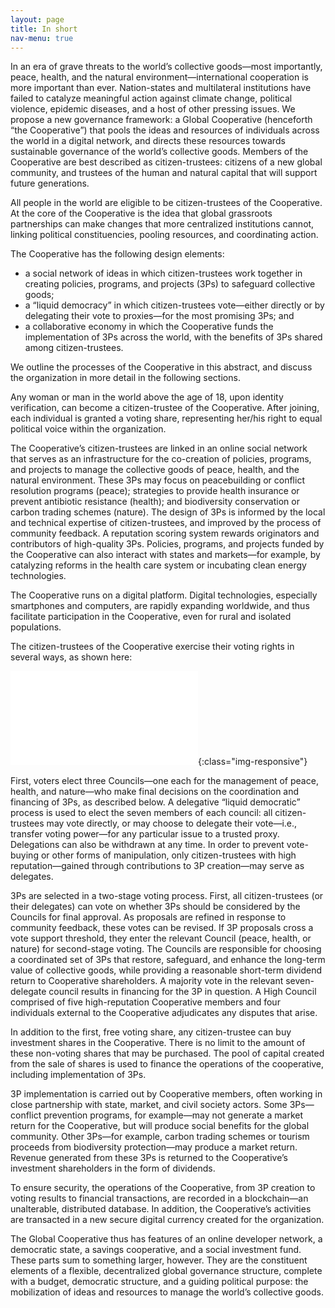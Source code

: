```yaml
---
layout: page
title: In short
nav-menu: true
---
```


In an era of grave threats to the world’s collective goods—most importantly, peace, health, and the natural environment—international cooperation is more important than ever. Nation-states and multilateral institutions have failed to catalyze meaningful action against climate change, political violence, epidemic diseases, and a host of other pressing issues. We propose a new governance framework: a Global Cooperative (henceforth “the Cooperative”) that pools the ideas and resources of individuals across the world in a digital network, and directs these resources towards sustainable governance of the world’s collective goods. Members of the Cooperative are best described as citizen-trustees: citizens of a new global community, and trustees of the human and natural capital that will support future generations.

All people in the world are eligible to be citizen-trustees of the Cooperative. At the core of the Cooperative is the idea that global grassroots partnerships can make changes that more centralized institutions cannot, linking political constituencies, pooling resources, and coordinating action.

The Cooperative has the following design elements:

- a social network of ideas in which citizen-trustees work together in creating policies, programs, and projects (3Ps) to safeguard collective goods;
- a “liquid democracy” in which citizen-trustees vote—either directly or by delegating their vote to proxies—for the most promising 3Ps; and
- a collaborative economy in which the Cooperative funds the implementation of 3Ps across the world, with the benefits of 3Ps shared among citizen-trustees.

We outline the processes of the Cooperative in this abstract, and discuss the organization in more detail in the following sections.

Any woman or man in the world above the age of 18, upon identity verification, can become a citizen-trustee of the Cooperative. After joining, each individual is granted a voting share, representing her/his right to equal political voice within the organization.

The Cooperative’s citizen-trustees are linked in an online social network that serves as an infrastructure for the co-creation of policies, programs, and projects to manage the collective goods of peace, health, and the natural environment. These 3Ps may focus on peacebuilding or conflict resolution programs (peace); strategies to provide health insurance or prevent antibiotic resistance (health); and biodiversity conservation or carbon trading schemes (nature). The design of 3Ps is informed by the local and technical expertise of citizen-trustees, and improved by the process of community feedback. A reputation scoring system rewards originators and contributors of high-quality 3Ps. Policies, programs, and projects funded by the Cooperative can also interact with states and markets—for example, by catalyzing reforms in the health care system or incubating clean energy technologies.

The Cooperative runs on a digital platform. Digital technologies, especially smartphones and computers, are rapidly expanding worldwide, and thus facilitate participation in the Cooperative, even for rural and isolated populations.

The citizen-trustees of the Cooperative exercise their voting rights in several ways, as shown here:

![fds](/assets/img/diagram_final.pdf){:class="img-responsive"}


First, voters elect three Councils—one each for the management of peace, health, and nature—who make final decisions on the coordination and financing of 3Ps, as described below. A delegative “liquid democratic” process is used to elect the seven members of each council: all citizen-trustees may vote directly, or may choose to delegate their vote—i.e., transfer voting power—for any particular issue to a trusted proxy. Delegations can also be withdrawn at any time. In order to prevent vote-buying or other forms of manipulation, only citizen-trustees with high reputation—gained through contributions to 3P creation—may serve as delegates.

3Ps are selected in a two-stage voting process. First, all citizen-trustees (or their delegates) can vote on whether 3Ps should be considered by the Councils for final approval. As proposals are refined in response to community feedback, these votes can be revised. If 3P proposals cross a vote support threshold, they enter the relevant Council (peace, health, or nature) for second-stage voting. The Councils are responsible for choosing a coordinated set of 3Ps that restore, safeguard, and enhance the long-term value of collective goods, while providing a reasonable short-term dividend return to Cooperative shareholders. A majority vote in the relevant seven-delegate council results in financing for the 3P in question. A High Council comprised of five high-reputation Cooperative members and four individuals external to the Cooperative adjudicates any disputes that arise.

In addition to the first, free voting share, any citizen-trustee can buy investment shares in the Cooperative. There is no limit to the amount of these non-voting shares that may be purchased. The pool of capital created from the sale of shares is used to finance the operations of the cooperative, including implementation of 3Ps.

3P implementation is carried out by Cooperative members, often working in close partnership with state, market, and civil society actors. Some 3Ps—conflict prevention programs, for example—may not generate a market return for the Cooperative, but will produce social benefits for the global community. Other 3Ps—for example, carbon trading schemes or tourism proceeds from biodiversity protection—may produce a market return. Revenue generated from these 3Ps is returned to the Cooperative’s investment shareholders in the form of dividends.

To ensure security, the operations of the Cooperative, from 3P creation to voting results to financial transactions, are recorded in a blockchain—an unalterable, distributed database. In addition, the Cooperative’s activities are transacted in a new secure digital currency created for the organization.

The Global Cooperative thus has features of an online developer network, a democratic state, a savings cooperative, and a social investment fund. These parts sum to something larger, however. They are the constituent elements of a flexible, decentralized global governance structure, complete with a budget, democratic structure, and a guiding political purpose: the mobilization of ideas and resources to manage the world’s collective goods.
